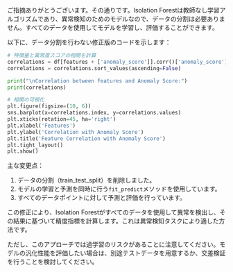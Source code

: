 ご指摘ありがとうございます。その通りです。Isolation Forestは教師なし学習アルゴリズムであり、異常検知のためのモデルなので、データの分割は必要ありません。すべてのデータを使用してモデルを学習し、評価することができます。

以下に、データ分割を行わない修正版のコードを示します：

```python
# 特徴量と異常度スコアの相関を計算
correlations = df[features + ['anomaly_score']].corr()['anomaly_score'].drop('anomaly_score')
correlations = correlations.sort_values(ascending=False)

print("\nCorrelation between Features and Anomaly Score:")
print(correlations)

# 相関の可視化
plt.figure(figsize=(10, 6))
sns.barplot(x=correlations.index, y=correlations.values)
plt.xticks(rotation=45, ha='right')
plt.xlabel('Features')
plt.ylabel('Correlation with Anomaly Score')
plt.title('Feature Correlation with Anomaly Score')
plt.tight_layout()
plt.show()
```

主な変更点：

1. データの分割（train_test_split）を削除しました。
2. モデルの学習と予測を同時に行う`fit_predict`メソッドを使用しています。
3. すべてのデータポイントに対して予測と評価を行っています。

この修正により、Isolation Forestがすべてのデータを使用して異常を検出し、その結果に基づいて精度指標を計算します。これは異常検知タスクにより適した方法です。

ただし、このアプローチでは過学習のリスクがあることに注意してください。モデルの汎化性能を評価したい場合は、別途テストデータを用意するか、交差検証を行うことを検討してください。
